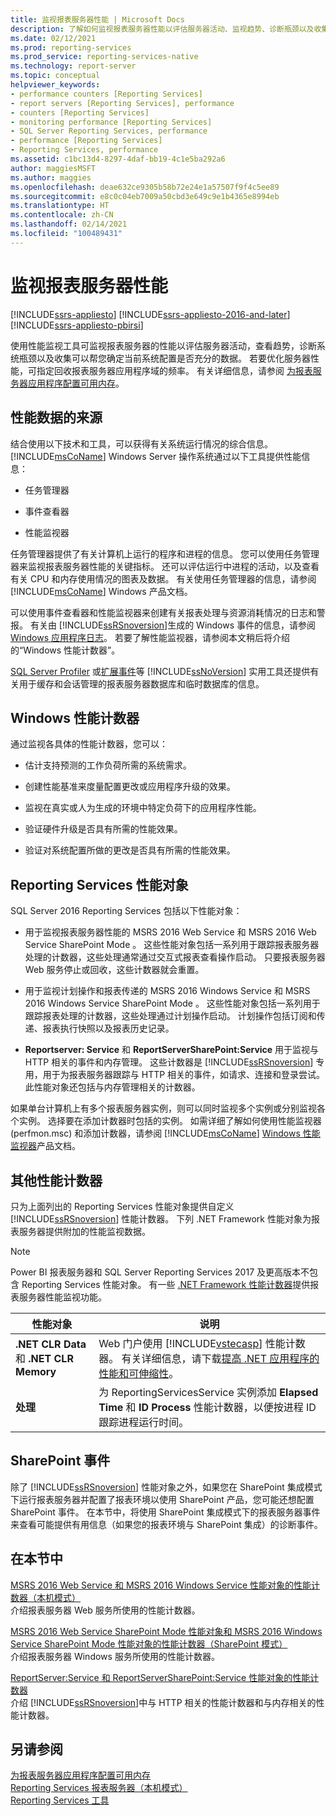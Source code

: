 ```yaml
---
title: 监视报表服务器性能 | Microsoft Docs
description: 了解如何监视报表服务器性能以评估服务器活动、监视趋势、诊断瓶颈以及收集有关系统配置的数据。
ms.date: 02/12/2021
ms.prod: reporting-services
ms.prod_service: reporting-services-native
ms.technology: report-server
ms.topic: conceptual
helpviewer_keywords:
- performance counters [Reporting Services]
- report servers [Reporting Services], performance
- counters [Reporting Services]
- monitoring performance [Reporting Services]
- SQL Server Reporting Services, performance
- performance [Reporting Services]
- Reporting Services, performance
ms.assetid: c1bc13d4-8297-4daf-bb19-4c1e5ba292a6
author: maggiesMSFT
ms.author: maggies
ms.openlocfilehash: deae632ce9305b58b72e24e1a57507f9f4c5ee89
ms.sourcegitcommit: e8c0c04eb7009a50cbd3e649c9e1b4365e8994eb
ms.translationtype: HT
ms.contentlocale: zh-CN
ms.lasthandoff: 02/14/2021
ms.locfileid: "100489431"
---
```

# <a name="monitoring-report-server-performance"></a>监视报表服务器性能

[!INCLUDE[ssrs-appliesto](../../includes/ssrs-appliesto.md)] [!INCLUDE[ssrs-appliesto-2016-and-later](../../includes/ssrs-appliesto-2016-and-later.md)] [!INCLUDE[ssrs-appliesto-pbirsi](../../includes/ssrs-appliesto-pbirs.md)]

  使用性能监视工具可监视报表服务器的性能以评估服务器活动，查看趋势，诊断系统瓶颈以及收集可以帮您确定当前系统配置是否充分的数据。 若要优化服务器性能，可指定回收报表服务器应用程序域的频率。 有关详细信息，请参阅 [为报表服务器应用程序配置可用内存](../../reporting-services/report-server/configure-available-memory-for-report-server-applications.md)。  
  
## <a name="sources-of-performance-data"></a>性能数据的来源  
 结合使用以下技术和工具，可以获得有关系统运行情况的综合信息。 [!INCLUDE[msCoName](../../includes/msconame-md.md)] Windows Server 操作系统通过以下工具提供性能信息：  
  
-   任务管理器  
  
-   事件查看器  
  
-   性能监视器  
  
 任务管理器提供了有关计算机上运行的程序和进程的信息。 您可以使用任务管理器来监视报表服务器性能的关键指标。 还可以评估运行中进程的活动，以及查看有关 CPU 和内存使用情况的图表及数据。 有关使用任务管理器的信息，请参阅 [!INCLUDE[msCoName](../../includes/msconame-md.md)] Windows 产品文档。  
  
 可以使用事件查看器和性能监视器来创建有关报表处理与资源消耗情况的日志和警报。 有关由 [!INCLUDE[ssRSnoversion](../../includes/ssrsnoversion-md.md)]生成的 Windows 事件的信息，请参阅 [Windows 应用程序日志](../../reporting-services/report-server/windows-application-log.md)。 若要了解性能监视器，请参阅本文稍后将介绍的“Windows 性能计数器”。  
  
 [SQL Server Profiler](../../tools/sql-server-profiler/sql-server-profiler.md) 或[扩展事件](../../relational-databases/extended-events/extended-events.md)等 [!INCLUDE[ssNoVersion](../../includes/ssnoversion-md.md)] 实用工具还提供有关用于缓存和会话管理的报表服务器数据库和临时数据库的信息。  
  
## <a name="windows-performance-counters"></a>Windows 性能计数器  
 通过监视各具体的性能计数器，您可以：  
  
-   估计支持预测的工作负荷所需的系统需求。  
  
-   创建性能基准来度量配置更改或应用程序升级的效果。  
  
-   监视在真实或人为生成的环境中特定负荷下的应用程序性能。  
  
-   验证硬件升级是否具有所需的性能效果。  
  
-   验证对系统配置所做的更改是否具有所需的性能效果。  

  
## <a name="reporting-services-performance-objects"></a>Reporting Services 性能对象  
SQL Server 2016 Reporting Services 包括以下性能对象：  
  
-   用于监视报表服务器性能的 MSRS 2016 Web Service 和 MSRS 2016 Web Service SharePoint Mode 。 这些性能对象包括一系列用于跟踪报表服务器处理的计数器，这些处理通常通过交互式报表查看操作启动。 只要报表服务器 Web 服务停止或回收，这些计数器就会重置。  
  
-   用于监视计划操作和报表传递的 MSRS 2016 Windows Service 和 MSRS 2016 Windows Service SharePoint Mode 。 这些性能对象包括一系列用于跟踪报表处理的计数器，这些处理通过计划操作启动。 计划操作包括订阅和传递、报表执行快照以及报表历史记录。  
  
-   **Reportserver: Service** 和 **ReportServerSharePoint:Service** 用于监视与 HTTP 相关的事件和内存管理。 这些计数器是 [!INCLUDE[ssRSnoversion](../../includes/ssrsnoversion-md.md)] 专用，用于为报表服务器跟踪与 HTTP 相关的事件，如请求、连接和登录尝试。 此性能对象还包括与内存管理相关的计数器。  
  
 如果单台计算机上有多个报表服务器实例，则可以同时监视多个实例或分别监视各个实例。 选择要在添加计数器时包括的实例。 如需详细了解如何使用性能监视器 (perfmon.msc) 和添加计数器，请参阅 [!INCLUDE[msCoName](../../includes/msconame-md.md)] [Windows 性能监视器](https://docs.microsoft.com/previous-versions/windows/it-pro/windows-server-2008-R2-and-2008/cc749249(v=ws.11))产品文档。  
  
## <a name="other-performance-counters"></a>其他性能计数器  
 只为上面列出的 Reporting Services 性能对象提供自定义 [!INCLUDE[ssRSnoversion](../../includes/ssrsnoversion-md.md)] 性能计数器。 下列 .NET Framework 性能对象为报表服务器提供附加的性能监视数据。
 
 > [!NOTE]
 > Power BI 报表服务器和 SQL Server Reporting Services 2017 及更高版本不包含 Reporting Services 性能对象。 有一些 [.NET Framework 性能计数器](https://docs.microsoft.com/dotnet/framework/debug-trace-profile/performance-counters)提供报表服务器性能监视功能。 
 
|性能对象|说明|  
|------------------------|-----------|  
|**.NET CLR Data** 和 **.NET CLR Memory**|Web 门户使用 [!INCLUDE[vstecasp](../../includes/vstecasp-md.md)] 性能计数器。 有关详细信息，请下载[提高 .NET 应用程序的性能和可伸缩性](https://www.microsoft.com/download/details.aspx?id=11711)。|  
|**处理**|为 ReportingServicesService 实例添加 **Elapsed Time** 和 **ID Process** 性能计数器，以便按进程 ID 跟踪进程运行时间。|  
  
## <a name="sharepoint-events"></a>SharePoint 事件  
 除了 [!INCLUDE[ssRSnoversion](../../includes/ssrsnoversion-md.md)] 性能对象之外，如果您在 SharePoint 集成模式下运行报表服务器并配置了报表环境以使用 SharePoint 产品，您可能还想配置 SharePoint 事件。 在本节中，将使用 SharePoint 集成模式下的报表服务器事件来查看可能提供有用信息（如果您的报表环境与 SharePoint 集成）的诊断事件。  
  
## <a name="in-this-section"></a>在本节中  
 [MSRS 2016 Web Service 和 MSRS 2016 Windows Service 性能对象的性能计数器（本机模式）](../../reporting-services/report-server/performance-counters-msrs-2011-web-service-performance-objects.md)  
 介绍报表服务器 Web 服务所使用的性能计数器。  
  
 [MSRS 2016 Web Service SharePoint Mode 性能对象和 MSRS 2016 Windows Service SharePoint Mode 性能对象的性能计数器（SharePoint 模式）](../../reporting-services/report-server/performance-counters-msrs-2011-sharepoint-mode-performance-objects.md)  
 介绍报表服务器 Windows 服务所使用的性能计数器。  
  
 [ReportServer:Service 和 ReportServerSharePoint:Service 性能对象的性能计数器](../../reporting-services/report-server/performance-counters-reportserver-service-performance-objects.md)  
 介绍 [!INCLUDE[ssRSnoversion](../../includes/ssrsnoversion-md.md)]中与 HTTP 相关的性能计数器和与内存相关的性能计数器。  
  
## <a name="see-also"></a>另请参阅  
 [为报表服务器应用程序配置可用内存](../../reporting-services/report-server/configure-available-memory-for-report-server-applications.md)   
 [Reporting Services 报表服务器（本机模式）](../../reporting-services/report-server/reporting-services-report-server-native-mode.md)   
 [Reporting Services 工具](../../reporting-services/tools/reporting-services-tools.md)  
  
